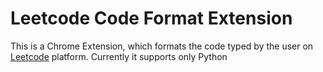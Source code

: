 # Leetcode Code Format Extension

This is a Chrome Extension, which formats the code typed by the user on [Leetcode](https://www.leetcode.com/) platform. 
Currently it supports only Python
